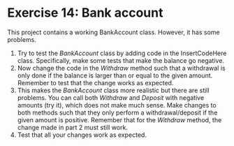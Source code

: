 ﻿# Exercise 14: Bank account

This project contains a working BankAccount class. However, it has some problems.

1. Try to test the *BankAccount* class by adding code in the InsertCodeHere class. 
   Specifically, make some tests that make the balance go negative.
2. Now change the code in the *Withdraw* method such that a withdrawal is only 
   done if the balance is larger than or equal to the given amount. Remember 
   to test that the change works as expected.
3. This makes the *BankAccount* class more realistic but there are still problems.
   You can call both *Withdraw* and *Deposit* with negative amounts (try it), 
   which does not make much sense. Make changes to both methods such that they 
   only perform a withdrawal/deposit if the given amount is positive. Remember 
   that for the *Withdraw* method, the change made in part 2 must still work.
4. Test that all your changes work as expected.

 

